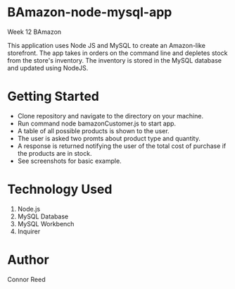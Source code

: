 # BAmazon-node-mysql-app

Week 12 BAmazon 

This application uses Node JS and MySQL to create an Amazon-like storefront.  The app takes in orders on the command line and depletes stock from the store's inventory.  The inventory is stored in the MySQL database and updated using NodeJS.

# Getting Started

- Clone repository and navigate to the directory on your machine.
- Run command node bamazonCustomer.js to start app.
- A table of all possible products is shown to the user.
- The user is asked two promts about product type and quantity.
- A response is returned notifying the user of the total cost of purchase if the products are in stock.
- See screenshots for basic example.

# Technology Used

1. Node.js
2. MySQL Database
3. MySQL Workbench
4. Inquirer

# Author 
Connor Reed
